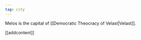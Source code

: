 ```yaml
---
tag: city
---
```

Melos is the capital of [[Democratic Theocracy of Velast|Velast]].

[[addcontent]]